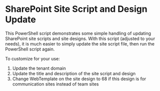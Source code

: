 # SharePoint Site Script and Design Update
This PowerShell script demonstrates some simple handling of updating SharePoint site scripts and site designs. With this script (adjusted to your needs), it is much easier to simply update the site script file, then run the PowerShell script again.

To customize for your use:
1. Update the tenant domain
2. Update the title and description of the site script and design
3. Change WebTemplate on the site design to 68 if this design is for communication sites instead of team sites
